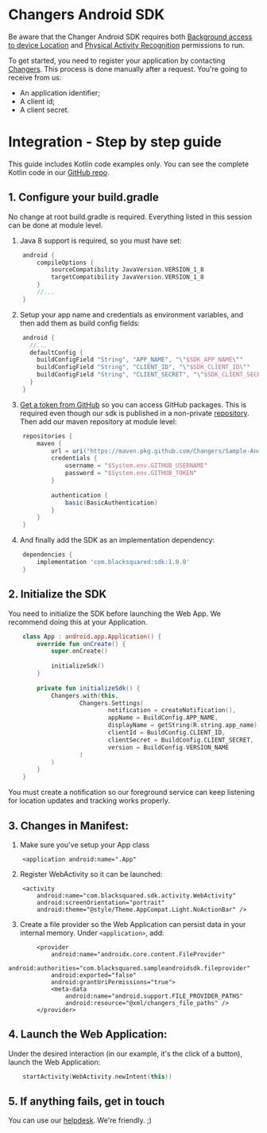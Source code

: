 # Changers Android SDK

Be aware that the Changer Android SDK requires both [Background access to device Location](https://developer.android.com/about/versions/10/privacy/changes#app-access-device-location) and [Physical Activity Recognition](https://developer.android.com/about/versions/10/privacy/changes#physical-activity-recognition) permissions to run.

To get started, you need to register your application by contacting [Changers](https://changers.com). This process is done manually after a request. You're going to receive from us:

- An application identifier;
- A client id;
- A client secret.


# Integration - Step by step guide

This guide includes Kotlin code examples only. You can see the complete Kotlin code in our [GitHub repo](https://github.com/Changers/Sample-Android-SDK/tree/master/). 

## 1. Configure your build.gradle

No change at root build.gradle is required. Everything listed in this session can be done at module level.

     
1. Java 8 support is required, so you must have set:

```gradle
    android {
        compileOptions {
            sourceCompatibility JavaVersion.VERSION_1_8
            targetCompatibility JavaVersion.VERSION_1_8
        }
        //...
    }
``` 
2. Setup your app name and credentials as environment variables, and then add them as build config fields:


```gradle
    android {
      //...
      defaultConfig {
        buildConfigField "String", "APP_NAME", "\"$SDK_APP_NAME\""
        buildConfigField "String", "CLIENT_ID", "\"$SDK_CLIENT_ID\""
        buildConfigField "String", "CLIENT_SECRET", "\"$SDK_CLIENT_SECRET\""
      }
    }
``` 

3. [Get a token from GitHub](https://docs.github.com/pt/github/authenticating-to-github/creating-a-personal-access-token) so you can access GitHub packages. This is required even though our sdk is published in a non-private [repository](github.com/Changers/Sample-Android-SDK/). Then add our maven repository at module level:

```gradle
    repositories {
        maven {
            url = uri("https://maven.pkg.github.com/Changers/Sample-Android-SDK")
            credentials {
                username = "$System.env.GITHUB_USERNAME"
                password = "$System.env.GITHUB_TOKEN"
            }
    
            authentication {
                basic(BasicAuthentication)
            }
        }
    }
``` 
4. And finally add the SDK as an implementation dependency:

```gradle
    dependencies {
        implementation 'com.blacksquared:sdk:1.0.0'
    }
``` 



## 2. Initialize the SDK

You need to initialize the SDK before launching the Web App. We recommend doing this at your Application.

```kotlin
    class App : android.app.Application() {
        override fun onCreate() {
            super.onCreate()
    
            initializeSdk()
        }
    
        private fun initializeSdk() {
            Changers.with(this,
                    Changers.Settings(
                            notification = createNotification(),
                            appName = BuildConfig.APP_NAME,
                            displayName = getString(R.string.app_name),
                            clientId = BuildConfig.CLIENT_ID,
                            clientSecret = BuildConfig.CLIENT_SECRET,
                            version = BuildConfig.VERSION_NAME
                    )
            )
        }
    }
``` 

You must create a notification so our foreground service can keep listening for location updates and tracking works properly.

## 3. Changes in Manifest:

1. Make sure you've setup your App class
```
    <application android:name=".App"
```

2. Register WebActivity so it can be launched:
```
    <activity
        android:name="com.blacksquared.sdk.activity.WebActivity"
        android:screenOrientation="portrait"
        android:theme="@style/Theme.AppCompat.Light.NoActionBar" />
``` 

3. Create a file provider so the Web Application can persist data in your internal memory. Under `<application>`, add:
```
        <provider
            android:name="androidx.core.content.FileProvider"
            android:authorities="com.blacksquared.sampleandroidsdk.fileprovider"
            android:exported="false"
            android:grantUriPermissions="true">
            <meta-data
                android:name="android.support.FILE_PROVIDER_PATHS"
                android:resource="@xml/changers_file_paths" />
        </provider>
``` 


## 4. Launch the Web Application:

Under the desired interaction (in our example, it's the click of a button), launch the Web Application:
```Kotlin
    startActivity(WebActivity.newIntent(this))
```


## 5. If anything fails, get in touch
You can use our [helpdesk](https://changers.zendesk.com/hc). We're friendly. ;)
